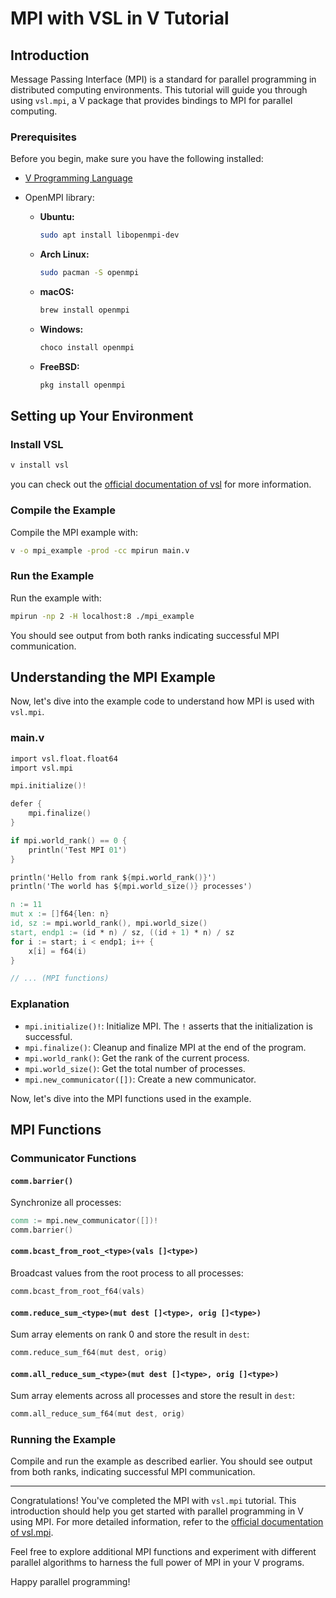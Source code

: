 # MPI with VSL in V Tutorial

## Introduction

Message Passing Interface (MPI) is a standard for parallel programming in distributed
computing environments. This tutorial will guide you through using `vsl.mpi`, a V package
that provides bindings to MPI for parallel computing.

### Prerequisites

Before you begin, make sure you have the following installed:

- [V Programming Language](https://vlang.io/)
- OpenMPI library:

  - **Ubuntu:**

    ```bash
    sudo apt install libopenmpi-dev
    ```

  - **Arch Linux:**

    ```bash
    sudo pacman -S openmpi
    ```

  - **macOS:**

    ```bash
    brew install openmpi
    ```

  - **Windows:**

    ```bash
    choco install openmpi
    ```

  - **FreeBSD:**

    ```bash
    pkg install openmpi
    ```

## Setting up Your Environment

### Install VSL

```bash
v install vsl
```

you can check out the [official documentation of vsl](https://vlang.github.io/vsl) for more information.

### Compile the Example

Compile the MPI example with:

```bash
v -o mpi_example -prod -cc mpirun main.v
```

### Run the Example

Run the example with:

```bash
mpirun -np 2 -H localhost:8 ./mpi_example
```

You should see output from both ranks indicating successful MPI communication.

## Understanding the MPI Example

Now, let's dive into the example code to understand how MPI is used with `vsl.mpi`.

### main.v

```v ignore
import vsl.float.float64
import vsl.mpi

mpi.initialize()!

defer {
    mpi.finalize()
}

if mpi.world_rank() == 0 {
    println('Test MPI 01')
}

println('Hello from rank ${mpi.world_rank()}')
println('The world has ${mpi.world_size()} processes')

n := 11
mut x := []f64{len: n}
id, sz := mpi.world_rank(), mpi.world_size()
start, endp1 := (id * n) / sz, ((id + 1) * n) / sz
for i := start; i < endp1; i++ {
    x[i] = f64(i)
}

// ... (MPI functions)

```

### Explanation

- `mpi.initialize()!`: Initialize MPI. The `!` asserts that the initialization is successful.
- `mpi.finalize()`: Cleanup and finalize MPI at the end of the program.
- `mpi.world_rank()`: Get the rank of the current process.
- `mpi.world_size()`: Get the total number of processes.
- `mpi.new_communicator([])`: Create a new communicator.

Now, let's dive into the MPI functions used in the example.

## MPI Functions

### Communicator Functions

#### `comm.barrier()`

Synchronize all processes:

```v ignore
comm := mpi.new_communicator([])!
comm.barrier()
```

#### `comm.bcast_from_root_<type>(vals []<type>)`

Broadcast values from the root process to all processes:

```v ignore
comm.bcast_from_root_f64(vals)
```

#### `comm.reduce_sum_<type>(mut dest []<type>, orig []<type>)`

Sum array elements on rank 0 and store the result in `dest`:

```v ignore
comm.reduce_sum_f64(mut dest, orig)
```

#### `comm.all_reduce_sum_<type>(mut dest []<type>, orig []<type>)`

Sum array elements across all processes and store the result in `dest`:

```v ignore
comm.all_reduce_sum_f64(mut dest, orig)
```

### Running the Example

Compile and run the example as described earlier. You should see output from both ranks,
indicating successful MPI communication.

---

Congratulations! You've completed the MPI with `vsl.mpi` tutorial. This introduction
should help you get started with parallel programming in V using MPI. For more detailed
information, refer to the [official documentation of vsl.mpi](https://vlang.github.io/vsl/mpi.html).

Feel free to explore additional MPI functions and experiment with different
parallel algorithms to harness the full power of MPI in your V programs.

Happy parallel programming!
